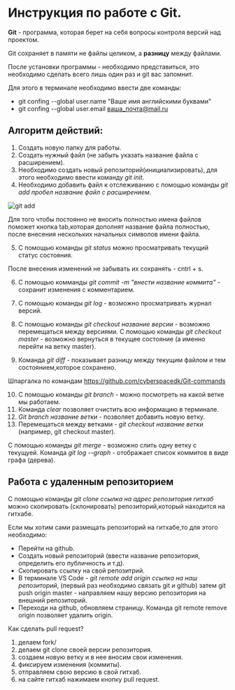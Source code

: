 # Инструкция по работе с Git.

**Git** - программа, которая берет на себя вопросы контроля версий над проектом. 

Git  сохраняет в памяти не файлы целиком, а __разницу__ между файлами.

После установки программы - необходимо представиться, это необходимо сделать всего лишь один раз и git вас запомнит. 

Для этого в терминале необходимо ввести две команды:
+ git confing --global user.name "Ваше имя английскими буквами"
+ git confing --global user.email ваша_почта@mail.ru 

## Алгоритм действий:
1. Создать новую папку для работы.
2. Создать нужный файл (не забыть указать название файла с расширением).
3. Необходимо создать новый репозиторий(инициализировать), для этого необходимо ввести команду *git init*.
4. Необходимо добавить файл к отслеживанию с помощью команды *git add пробел название файл с расширением*. 

![git add](12345.png)

Для того чтобы постоянно не вносить полностью имена файлов поможет кнопка tab,которая дополнят название файла полностью, после внесения нескольких начальных символов имени файла.

5. С помощью команды *git status* можно просматривать текущий статус состояния.

После внесения изменений не забывать их сохранять - cntrl + s.

6. С помощью комманды *git commit -m "внести название коммита"* - сохранит изменения с комментарием.

7. С помощью команды *git log* - возможно просматривать журнал версий.

8. С помощью команды *git checkout название версии* - возможно перемещаться между версиями.
С помощью команды *git checkout master* - возможно вернуться в текущее состояние (а именно перейти на ветку master).
9. Команда *git diff* - показывает разницу между текущим файлом и тем состоянием,которое сохранено.

Шпаргалка по командам https://github.com/cyberspacedk/Git-commands

10. С помощью команды *git branch* - можно посмотреть на какой ветке мы работаем.
11. Команда _clear_ позволяет очистить всю информацию в терминале.
12. *Git branch название ветки* - позволяет добавить новую ветку.
13. Перемещаться между ветками - *git checkout название ветки* (например, git checkout master).

С помощью команды *git merge* - возможно слить одну ветку с текущуей.
Команда *git log --graph* - отображает список коммитов в виде графа (дерева).

## Работа с удаленным репозиторием

С помощью команды *git clone ссылка на адрес репозитория гитхаб* можно скопировать (склонировать) репозиторий,который находится на гитхабе.

Если мы хотим сами размещать репозиторий на гитхабе,то для этого необходимо:
* Перейти на github.
* Создать новый репозиторий (ввести название репозитория, определить его публичность и т.д).
* Скопировать ссылку на свой репозитрий.
* В терминале VS Code - *git remote add origin ссылка на наш репозиторий*, (первый раз необходимо связать git и github) затем git push origin master - направляем нашу версию репозитория на внешний репозиторий.
* Переходи на  github, обновляем страницу.
Команда git remote remove origin позволяет удалить origin.

Как сделать pull request?
1. делаем fork/
2. делаем git clone своей версии репозитория.
3. создаем новую ветку и в нее вносим свои изменения.
4. фиксируем изменения (коммиты).
5. отправляем свою версию в свой гитхаб.
6. на сайте гитхаб нажимаем кнопку pull request.
